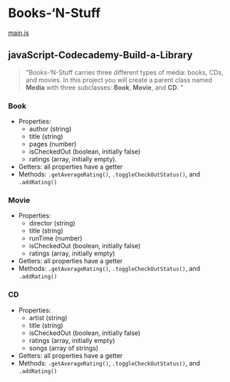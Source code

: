 # Books-‘N-Stuff
[main.js](https://github.com/searsam1/javaScript-Codecademy-Build-a-Library/blob/main/main.js)
## javaScript-Codecademy-Build-a-Library
> "Books-‘N-Stuff carries three different types of media: books, CDs, and movies. In this project you will create a parent class named **Media** with three subclasses: **Book**, **Movie**, and **CD**. "

### Book  
- Properties: 
  - author (string)
  - title (string) 
  - pages (number) 
  - isCheckedOut (boolean, initially false)
  - ratings (array, initially empty).
- Getters: all properties have a getter
- Methods: `.getAverageRating()`, `.toggleCheckOutStatus()`, and `.addRating()`

### Movie  
- Properties: 
  - director (string)
  - title (string)
  - runTime (number)
  - isCheckedOut (boolean, initially false)
  - ratings (array, initially empty)
- Getters: all properties have a getter
- Methods: `.getAverageRating()`, `.toggleCheckOutStatus()`, and `.addRating()`

### CD  
- Properties: 
  - artist (string)
  - title (string)
  - isCheckedOut (boolean, initially false)
  - ratings (array, initially empty)
  - songs (array of strings)
- Getters: all properties have a getter
- Methods: `.getAverageRating()`, `.toggleCheckOutStatus()`, and `.addRating()`

